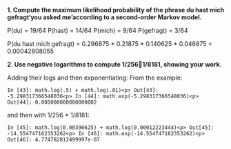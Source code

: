 <strong>1. Compute the maximum likelihood probability of the phrase du hast mich gefragt‘you asked me’according to a second-order Markov model.</strong>

P(du) = 19/64
P(hast) = 14/64
P(mich) = 9/64
P(gefragt) = 3/64

P(du hast mich gefragt) = 0.296875 * 0.21875 * 0.140625 * 0.046875 = 0.00042808055

<strong>2. Use negative logarithms to compute 1/2561/8181, showing your work.</strong>

Adding their logs and then exponentiating:
From the example:

``In [43]: math.log(.5) + math.log(.01)<p>
Out[43]: -5.298317366548036<p>
In [44]: math.exp(-5.298317366548036)<p>
Out[44]: 0.005000000000000002``<p>

and then with 1/256 * 1/8181:


``In [45]: math.log(0.00390625) + math.log(0.00012223444)<p>
Out[45]: -14.554747162353262<p>
In [46]: math.exp(-14.554747162353262)<p>
Out[46]: 4.774782812499997e-07``

